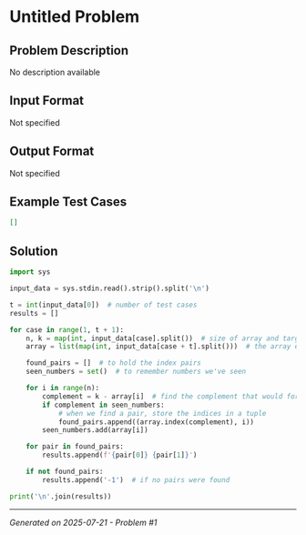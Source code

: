 # Untitled Problem

## Problem Description
No description available

## Input Format
Not specified

## Output Format
Not specified

## Example Test Cases
```json
[]
```

## Solution
```python
import sys

input_data = sys.stdin.read().strip().split('\n')

t = int(input_data[0])  # number of test cases
results = []

for case in range(1, t + 1):
    n, k = map(int, input_data[case].split())  # size of array and target sum
    array = list(map(int, input_data[case + t].split()))  # the array elements

    found_pairs = []  # to hold the index pairs
    seen_numbers = set()  # to remember numbers we've seen

    for i in range(n):
        complement = k - array[i]  # find the complement that would form the sum k
        if complement in seen_numbers:
            # when we find a pair, store the indices in a tuple
            found_pairs.append((array.index(complement), i))
        seen_numbers.add(array[i])

    for pair in found_pairs:
        results.append(f'{pair[0]} {pair[1]}')

    if not found_pairs:
        results.append('-1')  # if no pairs were found

print('\n'.join(results))
```

---
*Generated on 2025-07-21 - Problem #1*